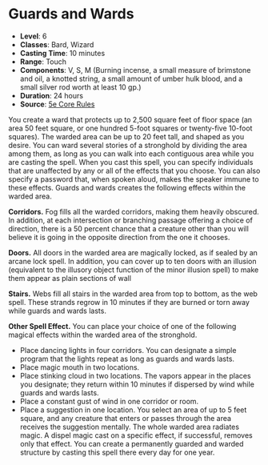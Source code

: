 # Guards and Wards

- **Level**: 6
- **Classes**: Bard, Wizard
- **Casting Time**: 10 minutes
- **Range**: Touch
- **Components**: V, S, M (Burning incense, a small measure of brimstone and oil, a knotted string, a small amount of umber hulk blood, and a small silver rod worth at least 10 gp.)
- **Duration**: 24 hours
- **Source**: [5e Core Rules](http://dnd.wizards.com/articles/features/systems-reference-document-srd)

You create a ward that protects up to 2,500 square feet of floor space (an area 50 feet square, or one hundred 5-foot squares or twenty-five 10-foot squares). The warded area can be up to 20 feet tall, and shaped as you desire. You can ward several stories of a stronghold by dividing the area among them, as long as you can walk into each contiguous area while you are casting the spell. When you cast this spell, you can specify individuals that are unaffected by any or all of the effects that you choose. You can also specify a password that, when spoken aloud, makes the speaker immune to these effects. Guards and wards creates the following effects within the warded area.

**Corridors.** Fog fills all the warded corridors, making them heavily obscured. In addition, at each intersection or branching passage offering a choice of direction, there is a 50 percent chance that a creature other than you will believe it is going in the opposite direction from the one it chooses.

**Doors.** All doors in the warded area are magically locked, as if sealed by an arcane lock spell. In addition, you can cover up to ten doors with an illusion (equivalent to the illusory object function of the minor illusion spell) to make them appear as plain sections of wall

 **Stairs.** Webs fill all stairs in the warded area from top to bottom, as the web spell. These strands regrow in 10 minutes if they are burned or torn away while guards and wards lasts.

**Other Spell Effect.** You can place your choice of one of the following magical effects within the warded area of the stronghold. 
- Place dancing lights in four corridors. You can designate a simple program that the lights repeat as long as guards and wards lasts. 
- Place magic mouth in two locations. 
- Place stinking cloud in two locations. The vapors appear in the places you designate; they return within 10 minutes if dispersed by wind while guards and wards lasts. 
- Place a constant gust of wind in one corridor or room. 
- Place a suggestion in one location. You select an area of up to 5 feet square, and any creature that enters or passes through the area receives the suggestion mentally. The whole warded area radiates magic. A dispel magic cast on a specific effect, if successful, removes only that effect. You can create a permanently guarded and warded structure by casting this spell there every day for one year.

